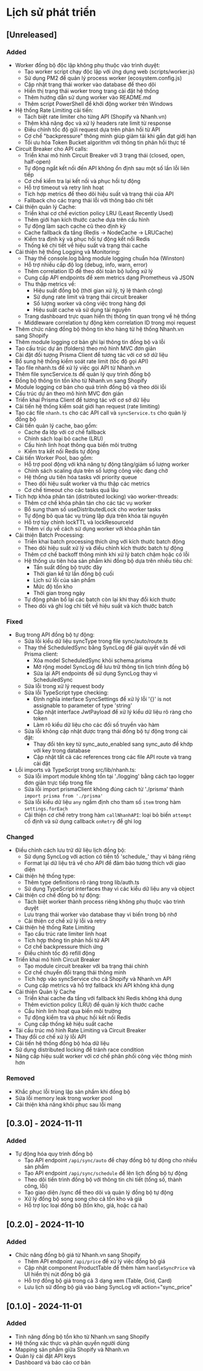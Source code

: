 # Lịch sử phát triển

## [Unreleased]
### Added
- Worker đồng bộ độc lập không phụ thuộc vào trình duyệt:
  - Tạo worker script chạy độc lập với ứng dụng web (scripts/worker.js)
  - Sử dụng PM2 để quản lý process worker (ecosystem.config.js)
  - Cập nhật trạng thái worker vào database để theo dõi
  - Hiển thị trạng thái worker trong trang cài đặt hệ thống
  - Thêm hướng dẫn sử dụng worker vào README.md
  - Thêm script PowerShell để khởi động worker trên Windows
- Hệ thống Rate Limiting cải tiến:
  - Tách biệt rate limiter cho từng API (Shopify và Nhanh.vn)
  - Thêm khả năng đọc và xử lý headers rate limit từ response
  - Điều chỉnh tốc độ gửi request dựa trên phản hồi từ API
  - Cơ chế "backpressure" thông minh giúp giảm tải khi gần đạt giới hạn
  - Tối ưu hóa Token Bucket algorithm với thông tin phản hồi thực tế
- Circuit Breaker cho API calls:
  - Triển khai mô hình Circuit Breaker với 3 trạng thái (closed, open, half-open)
  - Tự động ngắt kết nối đến API không ổn định sau một số lần lỗi liên tiếp
  - Cơ chế kiểm tra lại kết nối và phục hồi tự động
  - Hỗ trợ timeout và retry linh hoạt
  - Tích hợp metrics để theo dõi hiệu suất và trạng thái của API
  - Fallback cho các trạng thái lỗi với thông báo chi tiết
- Cải thiện quản lý Cache:
  - Triển khai cơ chế eviction policy LRU (Least Recently Used)
  - Thêm giới hạn kích thước cache dựa trên cấu hình 
  - Tự động làm sạch cache cũ theo định kỳ
  - Cache fallback đa tầng (Redis → NodeCache → LRUCache)
  - Kiểm tra định kỳ và phục hồi tự động kết nối Redis
  - Thống kê chi tiết về hiệu suất và trạng thái cache
- Cải thiện hệ thống Logging và Monitoring:
  - Thay thế console.log bằng module logging chuẩn hóa (Winston)
  - Hỗ trợ nhiều cấp độ log (debug, info, warn, error)
  - Thêm correlation ID để theo dõi toàn bộ luồng xử lý
  - Cung cấp API endpoints để xem metrics dạng Prometheus và JSON
  - Thu thập metrics về:
    - Hiệu suất đồng bộ (thời gian xử lý, tỷ lệ thành công)
    - Sử dụng rate limit và trạng thái circuit breaker
    - Số lượng worker và công việc trong hàng đợi
    - Hiệu suất cache và sử dụng tài nguyên
  - Trang dashboard trực quan hiển thị thông tin quan trọng về hệ thống
  - Middleware correlation tự động kèm correlation ID trong mọi request
- Thêm chức năng đồng bộ thông tin kho hàng từ hệ thống Nhanh.vn sang Shopify
- Thêm module logging cơ bản ghi lại thông tin đồng bộ và lỗi
- Tạo cấu trúc dự án (folders) theo mô hình MVC đơn giản
- Cài đặt đối tượng Prisma Client để tương tác với cơ sở dữ liệu
- Bổ sung hệ thống kiểm soát rate limit (tốc độ gọi API)
- Tạo file nhanh.ts để xử lý việc gọi API từ Nhanh.vn
- Thêm file syncService.ts để quản lý quy trình đồng bộ
- Đồng bộ thông tin tồn kho từ Nhanh.vn sang Shopify
- Module logging cơ bản cho quá trình đồng bộ và theo dõi lỗi
- Cấu trúc dự án theo mô hình MVC đơn giản
- Triển khai Prisma Client để tương tác với cơ sở dữ liệu
- Cải tiến hệ thống kiểm soát giới hạn request (rate limiting)
- Tạo các file `nhanh.ts` cho các API call và `syncService.ts` cho quản lý đồng bộ
- Cải tiến quản lý cache, bao gồm:
  - Cache đa lớp với cơ chế fallback
  - Chính sách loại bỏ cache (LRU)
  - Cấu hình linh hoạt thông qua biến môi trường
  - Kiểm tra kết nối Redis tự động
- Cải tiến Worker Pool, bao gồm:
  - Hỗ trợ pool động với khả năng tự động tăng/giảm số lượng worker
  - Chính sách scaling dựa trên số lượng công việc đang chờ
  - Hệ thống ưu tiên hóa tasks với priority queue
  - Theo dõi hiệu suất worker và thu thập các metrics
  - Cơ chế timeout cho các tasks quá lâu
- Tích hợp khóa phân tán (distributed locking) vào worker-threads:
  - Thêm cơ chế khóa phân tán cho các tác vụ worker
  - Bổ sung tham số useDistributedLock cho worker tasks
  - Tự động bỏ qua tác vụ trùng lặp dựa trên khóa tài nguyên
  - Hỗ trợ tùy chỉnh lockTTL và lockResourceId
  - Thêm ví dụ về cách sử dụng worker với khóa phân tán
- Cải thiện Batch Processing:
  - Triển khai batch processing thích ứng với kích thước batch động
  - Theo dõi hiệu suất xử lý và điều chỉnh kích thước batch tự động
  - Thêm cơ chế backoff thông minh khi xử lý batch chậm hoặc có lỗi
  - Hệ thống ưu tiên hóa sản phẩm khi đồng bộ dựa trên nhiều tiêu chí:
    - Tần suất đồng bộ trước đây
    - Thời gian kể từ lần đồng bộ cuối
    - Lịch sử lỗi của sản phẩm
    - Mức độ tồn kho
    - Thời gian trong ngày
  - Tự động phân bổ lại các batch còn lại khi thay đổi kích thước
  - Theo dõi và ghi log chi tiết về hiệu suất và kích thước batch

### Fixed
- Bug trong API đồng bộ tự động:
  - Sửa lỗi kiểu dữ liệu syncType trong file sync/auto/route.ts
  - Thay thế ScheduledSync bằng SyncLog để giải quyết vấn đề với Prisma client:
    - Xóa model ScheduledSync khỏi schema.prisma
    - Mở rộng model SyncLog để lưu trữ thông tin lịch trình đồng bộ
    - Sửa lại API endpoints để sử dụng SyncLog thay vì ScheduledSync
  - Sửa lỗi trong xử lý request body
  - Sửa lỗi TypeScript type checking:
    - Định nghĩa interface SyncSettings để xử lý lỗi '{}' is not assignable to parameter of type 'string'
    - Cập nhật interface JwtPayload để xử lý kiểu dữ liệu rõ ràng cho token
    - Làm rõ kiểu dữ liệu cho các đối số truyền vào hàm
  - Sửa lỗi không cập nhật được trạng thái đồng bộ tự động trong cài đặt:
    - Thay đổi tên key từ sync_auto_enabled sang sync_auto để khớp với key trong database
    - Cập nhật tất cả các references trong các file API route và trang cài đặt
- Lỗi imports và TypeScript trong src/lib/nhanh.ts:
  - Sửa lỗi import module không tồn tại './logging' bằng cách tạo logger đơn giản trực tiếp trong file
  - Sửa lỗi import prismaClient không đúng cách từ './prisma' thành `import prisma from './prisma'`
  - Sửa lỗi kiểu dữ liệu `any` ngầm định cho tham số `item` trong hàm `settings.forEach`
  - Cải thiện cơ chế retry trong hàm `callNhanhAPI`: loại bỏ biến `attempt` cố định và sử dụng callback `onRetry` để ghi log

### Changed
- Điều chỉnh cách lưu trữ dữ liệu lịch đồng bộ:
  - Sử dụng SyncLog với action có tiền tố 'schedule_' thay vì bảng riêng
  - Format lại dữ liệu trả về cho API để đảm bảo tương thích với giao diện
- Cải thiện hệ thống type:
  - Thêm type definitions rõ ràng trong lib/auth.ts
  - Sử dụng TypeScript interfaces thay vì các kiểu dữ liệu any và object
- Cải thiện cơ chế đồng bộ tự động:
  - Tách biệt worker thành process riêng không phụ thuộc vào trình duyệt
  - Lưu trạng thái worker vào database thay vì biến trong bộ nhớ
  - Cải thiện cơ chế xử lý lỗi và retry
- Cải thiện hệ thống Rate Limiting
  - Tạo cấu trúc rate limiter linh hoạt
  - Tích hợp thông tin phản hồi từ API
  - Cơ chế backpressure thích ứng
  - Điều chỉnh tốc độ refill động
- Triển khai mô hình Circuit Breaker
  - Tạo module circuit breaker với ba trạng thái chính
  - Cơ chế chuyển đổi trạng thái thông minh
  - Tích hợp vào syncService cho cả Shopify và Nhanh.vn API
  - Cung cấp metrics và hỗ trợ fallback khi API không khả dụng
- Cải thiện Quản lý Cache
  - Triển khai cache đa tầng với fallback khi Redis không khả dụng
  - Thêm eviction policy (LRU) để quản lý kích thước cache
  - Cấu hình linh hoạt qua biến môi trường
  - Tự động kiểm tra và phục hồi kết nối Redis
  - Cung cấp thống kê hiệu suất cache
- Tái cấu trúc mô hình Rate Limiting và Circuit Breaker
- Thay đổi cơ chế xử lý lỗi API
- Cải tiến hệ thống đồng bộ hóa dữ liệu
- Sử dụng distributed locking để tránh race condition
- Nâng cấp hiệu suất worker với cơ chế phân phối công việc thông minh hơn

### Removed
- Khắc phục lỗi trùng lặp sản phẩm khi đồng bộ
- Sửa lỗi memory leak trong worker pool
- Cải thiện khả năng khôi phục sau lỗi mạng

## [0.3.0] - 2024-11-11
### Added
- Tự động hóa quy trình đồng bộ
  - Tạo API endpoint `/api/sync/auto` để chạy đồng bộ tự động cho nhiều sản phẩm
  - Tạo API endpoint `/api/sync/schedule` để lên lịch đồng bộ tự động
  - Theo dõi tiến trình đồng bộ với thông tin chi tiết (tổng số, thành công, lỗi)
  - Tạo giao diện /sync để theo dõi và quản lý đồng bộ tự động
  - Xử lý đồng bộ song song cho cả tồn kho và giá
  - Hỗ trợ lọc loại đồng bộ (tồn kho, giá, hoặc cả hai)

## [0.2.0] - 2024-11-10
### Added
- Chức năng đồng bộ giá từ Nhanh.vn sang Shopify
  - Thêm API endpoint `/api/price` để xử lý việc đồng bộ giá
  - Cập nhật component ProductTable để thêm hàm `handleSyncPrice` và UI hiển thị nút đồng bộ giá
  - Hỗ trợ đồng bộ giá trong cả 3 dạng xem (Table, Grid, Card)
  - Lưu lịch sử đồng bộ giá vào bảng SyncLog với action="sync_price"

## [0.1.0] - 2024-11-01
### Added
- Tính năng đồng bộ tồn kho từ Nhanh.vn sang Shopify
- Hệ thống xác thực và phân quyền người dùng
- Mapping sản phẩm giữa Shopify và Nhanh.vn
- Quản lý cài đặt API keys
- Dashboard và báo cáo cơ bản 
